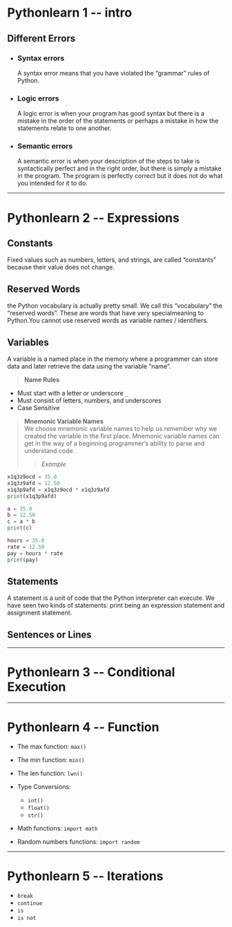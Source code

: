 # **Pythonlearn 1 -- intro**

## Different Errors
* ### Syntax errors
  A syntax error means that you have violated the “grammar” rules of Python.
* ### Logic errors
  A logic error is when your program has good syntax but there is a mistake in the order of the statements or perhaps a mistake in how the statements relate to one another.
* ### Semantic errors
  A semantic error is when your description of the steps to take is syntactically perfect and in the right order, but there is simply a mistake in the program. The program is perfectly correct but it does not do what you intended for it to do.
---


# **Pythonlearn 2 -- Expressions**

## Constants
Fixed values such as numbers, letters, and strings, are called “constants” because their value does not change.

## Reserved Words
the Python vocabulary is actually pretty small. We call this “vocabulary” the “reserved words”. These are words that have very specialmeaning to Python.You cannot use reserved words as variable names / identifiers.

## Variables
A variable is a named place in the memory where a programmer can store data and later retrieve the data using the variable “name”.
>**Name Rules**  
* Must start with a letter or underscore `_`
* Must consist of letters, numbers, and underscores
* Case Sensitive

>**Mnemonic Variable Names**  
We choose mnemonic variable names to help us remember why we created the variable in the first place. Mnemonic variable names can get in the way of a beginning programmer’s ability to parse and understand code.  
>>*Example*  
```Python
x1q3z9ocd = 35.0
x1q3z9afd = 12.50
x1q3p9afd = x1q3z9ocd * x1q3z9afd
print(x1q3p9afd)
```
```Python
a = 35.0
b = 12.50
c = a * b
print(c)
```
```Python
hours = 35.0
rate = 12.50
pay = hours * rate
print(pay)
```

## Statements
A statement is a unit of code that the Python interpreter can execute. We have seen two kinds of statements: print being an expression statement and assignment statement.

## Sentences or Lines


---


# **Pythonlearn 3 -- Conditional Execution**
---


# **Pythonlearn 4 -- Function**

* The max function: `max()`
* The min function: `min()`
* The len function: `lwn()`
* Type Conversions:
  * `int()`
  * `float()`
  * `str()`
* Math functions: `import math`

* Random numbers functions: `import random`
---


# **Pythonlearn 5 -- Iterations**

* `break`
* `continue`
* `is`
* `is not`
